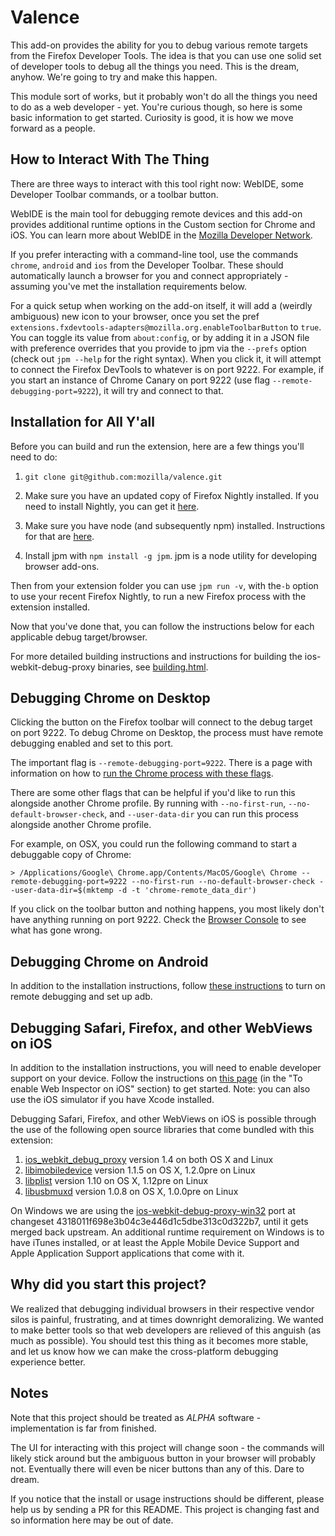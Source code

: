 Valence
=======

This add-on provides the ability for you to debug various remote targets from the Firefox Developer Tools. The idea is that you can use one solid set of developer tools to debug all the things you need. This is the dream, anyhow. We're going to try and make this happen.

This module sort of works, but it probably won't do all the things you need to do as a web developer - yet.  You're curious though, so here is some basic information to get started.  Curiosity is good, it is how we move forward as a people.

How to Interact With The Thing
------------------------------

There are three ways to interact with this tool right now: WebIDE, some Developer Toolbar commands, or a toolbar button.

WebIDE is the main tool for debugging remote devices and this add-on provides additional runtime options in the Custom section for Chrome and iOS. You can learn more about WebIDE in the [Mozilla Developer Network](https://developer.mozilla.org/docs/Tools/WebIDE).

If you prefer interacting with a command-line tool, use the commands `chrome`, `android` and `ios` from the Developer Toolbar. These should automatically launch a browser for you and connect appropriately - assuming you've met the installation requirements below.

For a quick setup when working on the add-on itself, it will add a (weirdly ambiguous) new icon to your browser, once you set the pref `extensions.fxdevtools-adapters@mozilla.org.enableToolbarButton` to `true`. You can toggle its value from `about:config`, or by adding it in a JSON file with preference overrides that you provide to jpm via the `--prefs` option (check out `jpm --help` for the right syntax). When you click it, it will attempt to connect the Firefox DevTools to whatever is on port 9222. For example, if you start an instance of Chrome Canary on port 9222 (use flag `--remote-debugging-port=9222`), it will try and connect to that.


Installation for All Y'all
------------------

Before you can build and run the extension, here are a few things you'll need to do:

1. `git clone git@github.com:mozilla/valence.git`

2. Make sure you have an updated copy of Firefox Nightly installed. If you need to install Nightly, you can get it [here](https://nightly.mozilla.org/).

3. Make sure you have node (and subsequently npm) installed. Instructions for that are [here](http://nodejs.org/download/).

4. Install jpm with `npm install -g jpm`. jpm is a node utility for developing browser add-ons.

Then from your extension folder you can use `jpm run -v`, with the`-b` option to use your recent Firefox Nightly, to run a new Firefox process with the extension installed.

Now that you've done that, you can follow the instructions below for each applicable debug target/browser.

For more detailed building instructions and instructions for building the ios-webkit-debug-proxy binaries, see [building.html](data/building.html).


Debugging Chrome on Desktop
-----------------

Clicking the button on the Firefox toolbar will connect to the debug target on port 9222.  To debug Chrome on Desktop, the process must have remote debugging enabled and set to this port.

The important flag is `--remote-debugging-port=9222`.  There is a page with information on how to [run the Chrome process with these flags](http://www.chromium.org/developers/how-tos/run-chromium-with-flags).

There are some other flags that can be helpful if you'd like to run this alongside another Chrome profile.  By running with `--no-first-run`, `--no-default-browser-check`, and `--user-data-dir` you can run this process alongside another Chrome profile.

For example, on OSX, you could run the following command to start a debuggable copy of Chrome:

    > /Applications/Google\ Chrome.app/Contents/MacOS/Google\ Chrome --remote-debugging-port=9222 --no-first-run --no-default-browser-check --user-data-dir=$(mktemp -d -t 'chrome-remote_data_dir')

If you click on the toolbar button and nothing happens, you most likely don't have anything running on port 9222.  Check the [Browser Console](https://developer.mozilla.org/docs/Tools/Browser_Console) to see what has gone wrong.

Debugging Chrome on Android
-----------------

In addition to the installation instructions, follow [these instructions](https://developer.chrome.com/devtools/docs/remote-debugging-legacy) to turn on remote debugging and set up adb.

Debugging Safari, Firefox, and other WebViews on iOS
-------------

In addition to the installation instructions, you will need to enable developer support on your device. Follow the instructions on [this page](https://developer.apple.com/library/mac/documentation/AppleApplications/Conceptual/Safari_Developer_Guide/GettingStarted/GettingStarted.html) (in the "To enable Web Inspector on iOS" section) to get started.  Note: you can also use the iOS simulator if you have Xcode installed.

Debugging Safari, Firefox, and other WebViews on iOS is possible through the use of the following open source libraries that come bundled with this extension:

1. [ios_webkit_debug_proxy](https://github.com/google/ios-webkit-debug-proxy) version 1.4 on both OS X and Linux
2. [libimobiledevice](https://github.com/libimobiledevice/libimobiledevice) version 1.1.5 on OS X, 1.2.0pre on Linux
3. [libplist](https://github.com/libimobiledevice/libplist) version 1.10 on OS X, 1.12pre on Linux
4. [libusbmuxd](https://github.com/libimobiledevice/libusbmuxd) version 1.0.8 on OS X, 1.0.0pre on Linux

On Windows we are using the [ios-webkit-debug-proxy-win32](https://github.com/artygus/ios-webkit-debug-proxy-win32) port at changeset 4318011f698e3b04c3e446d1c5dbe313c0d322b7, until it gets merged back upstream. An additional runtime requirement on Windows is to have iTunes installed, or at least the Apple Mobile Device Support and Apple Application Support applications that come with it.

Why did you start this project?
-------------------------------

We realized that debugging individual browsers in their respective vendor silos is painful, frustrating, and at times downright demoralizing. We wanted to make better tools so that web developers are relieved of this anguish (as much as possible). You should test this thing as it becomes more stable, and let us know how we can make the cross-platform debugging experience better.

Notes
-----

Note that this project should be treated as _ALPHA_ software - implementation is far from finished.

The UI for interacting with this project will change soon - the commands will likely stick around but the ambiguous button in your browser will probably not. Eventually there will even be nicer buttons than any of this. Dare to dream.

If you notice that the install or usage instructions should be different, please help us by sending a PR for this README. This project is changing fast and so information here may be out of date.
